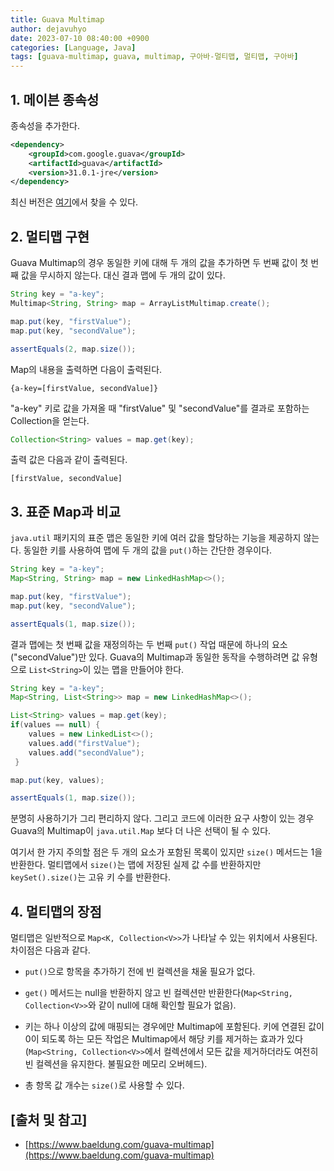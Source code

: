 ```yaml
---
title: Guava Multimap
author: dejavuhyo
date: 2023-07-10 08:40:00 +0900
categories: [Language, Java]
tags: [guava-multimap, guava, multimap, 구아바-멀티맵, 멀티맵, 구아바]
---
```


## 1. 메이븐 종속성
종속성을 추가한다.

```xml
<dependency>
    <groupId>com.google.guava</groupId>
    <artifactId>guava</artifactId>
    <version>31.0.1-jre</version>
</dependency>
```

최신 버전은 [여기](https://central.sonatype.com/artifact/org.netbeans.external/com-google-guava)에서 찾을 수 있다.

## 2. 멀티맵 구현
Guava Multimap의 경우 동일한 키에 대해 두 개의 값을 추가하면 두 번째 값이 첫 번째 값을 무시하지 않는다. 대신 결과 맵에 두 개의 값이 있다.

```java
String key = "a-key";
Multimap<String, String> map = ArrayListMultimap.create();

map.put(key, "firstValue");
map.put(key, "secondValue");

assertEquals(2, map.size());
```

Map의 내용을 출력하면 다음이 출력된다.

```text
{a-key=[firstValue, secondValue]}
```

"a-key" 키로 값을 가져올 때 "firstValue" 및 "secondValue"를 결과로 포함하는 Collection<String>을 얻는다.

```java
Collection<String> values = map.get(key);
```

출력 값은 다음과 같이 출력된다.

```text
[firstValue, secondValue]
```

## 3. 표준 Map과 비교
`java.util` 패키지의 표준 맵은 동일한 키에 여러 값을 할당하는 기능을 제공하지 않는다. 동일한 키를 사용하여 맵에 두 개의 값을 `put()`하는 간단한 경우이다.

```java
String key = "a-key";
Map<String, String> map = new LinkedHashMap<>();

map.put(key, "firstValue");
map.put(key, "secondValue");

assertEquals(1, map.size());
```

결과 맵에는 첫 번째 값을 재정의하는 두 번째 `put()` 작업 때문에 하나의 요소("secondValue")만 있다. Guava의 Multimap과 동일한 동작을 수행하려면 값 유형으로 `List<String>`이 ​​있는 맵을 만들어야 한다.

```java
String key = "a-key";
Map<String, List<String>> map = new LinkedHashMap<>();

List<String> values = map.get(key);
if(values == null) {
    values = new LinkedList<>();
    values.add("firstValue");
    values.add("secondValue");
 }

map.put(key, values);

assertEquals(1, map.size());
```

분명히 사용하기가 그리 편리하지 않다. 그리고 코드에 이러한 요구 사항이 있는 경우 Guava의 Multimap이 `java.util.Map` 보다 더 나은 선택이 될 수 있다.

여기서 한 가지 주의할 점은 두 개의 요소가 포함된 목록이 있지만 `size()` 메서드는 1을 반환한다. 멀티맵에서 `size()`는 맵에 저장된 실제 값 수를 반환하지만 `keySet().size()`는 고유 키 수를 반환한다.

## 4. 멀티맵의 장점
멀티맵은 일반적으로 `Map<K, Collection<V>>`가 나타날 수 있는 위치에서 사용된다. 차이점은 다음과 같다.

* `put()`으로 항목을 추가하기 전에 빈 컬렉션을 채울 필요가 없다.

* `get()` 메서드는 null을 반환하지 않고 빈 컬렉션만 반환한다(`Map<String, Collection<V>>`와 같이 null에 대해 확인할 필요가 없음).

* 키는 하나 이상의 값에 매핑되는 경우에만 Multimap에 포함된다. 키에 연결된 값이 0이 되도록 하는 모든 작업은 Multimap에서 해당 키를 제거하는 효과가 있다(`Map<String, Collection<V>>`에서 컬렉션에서 모든 값을 제거하더라도 여전히 빈 컬렉션을 유지한다. 불필요한 메모리 오버헤드).

* 총 항목 값 개수는 `size()`로 사용할 수 있다.

## [출처 및 참고]
* [https://www.baeldung.com/guava-multimap](https://www.baeldung.com/guava-multimap)
